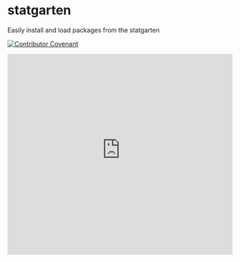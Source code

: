 # statgarten
Easily install and load packages from the statgarten

[![Contributor Covenant](https://img.shields.io/badge/Contributor%20Covenant-2.0-4baaaa.svg)](code_of_conduct.md)

<iframe
  src="https://statgarten-issues.streamlit.app/?embed=true"
  height="450"
  style="width:100%;border:none;"
></iframe>
